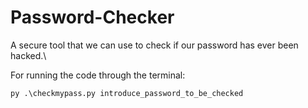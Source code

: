 # Password-Checker
A secure tool that we can use to check if our password has ever been hacked.\

For running the code through the terminal:
```
py .\checkmypass.py introduce_password_to_be_checked
```
